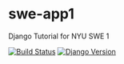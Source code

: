 # swe-app1

Django Tutorial for NYU SWE 1

[![Build Status](https://app.travis-ci.com/joeleu/swe-app1.svg?branch=main)](https://app.travis-ci.com/joeleu/swe-app1)
[![Django Version](https://img.shields.io/badge/django-4.1.7-brightgreen.svg)](https://djangoproject.com)
